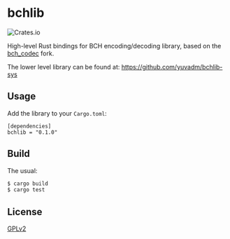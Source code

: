 # bchlib

![Crates.io](https://img.shields.io/crates/v/bchlib.svg)

High-level Rust bindings for BCH encoding/decoding library, based on the [bch_codec](https://github.com/mborgerding/bch_codec) fork.

The lower level library can be found at: https://github.com/yuvadm/bchlib-sys

## Usage

Add the library to your `Cargo.toml`:

```
[dependencies]
bchlib = "0.1.0"
```

## Build

The usual:

```bash
$ cargo build
$ cargo test
```

## License

[GPLv2](LICENSE.md)
